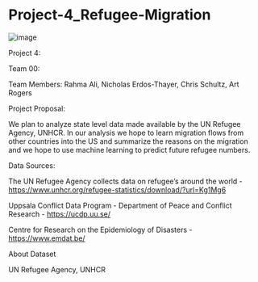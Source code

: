 # Project-4_Refugee-Migration

![image](https://user-images.githubusercontent.com/113714205/221047516-545a3e6e-3b3f-4938-ad0d-c244b29f6a8b.png)


Project 4:

Team 00: 

Team Members:   Rahma Ali, Nicholas Erdos-Thayer, Chris Schultz,  Art Rogers


Project Proposal:

We plan to analyze state level data made available by the UN Refugee Agency, UNHCR. In our analysis we hope to learn migration flows from other countries into the US and summarize the reasons on the migration and we hope to use machine learning to predict future refugee numbers.

 

Data Sources:

The UN Refugee Agency collects data on refugee’s around the world - https://www.unhcr.org/refugee-statistics/download/?url=Kg1Mg6

Uppsala Conflict Data Program - Department of Peace and Conflict Research - https://ucdp.uu.se/

Centre for Research on the Epidemiology of Disasters - https://www.emdat.be/

About Dataset

UN Refugee Agency, UNHCR


 
